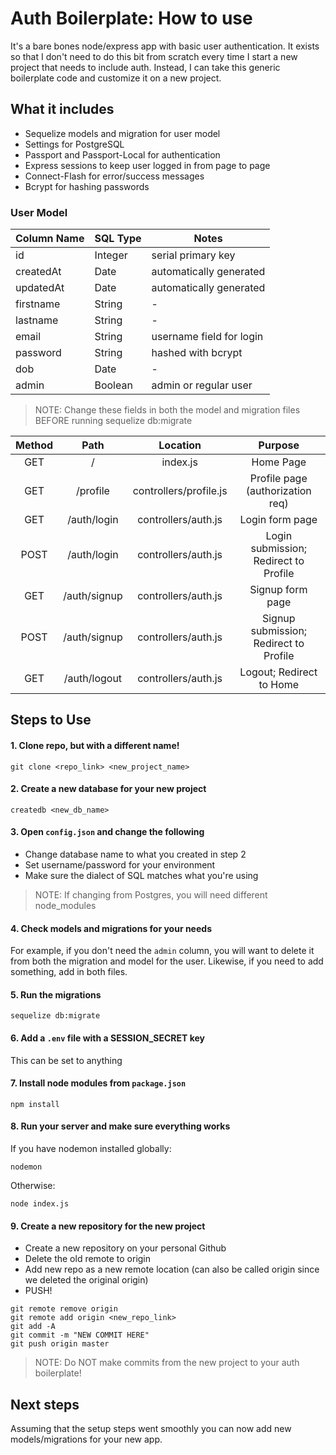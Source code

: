 # Auth Boilerplate: How to use

It's a bare bones node/express app with basic user authentication. It exists so that I don't need to do this bit from scratch every time I start a new project that needs to include auth. Instead, I can take this generic boilerplate code and customize it on a new project.

## What it includes

* Sequelize models and migration for user model
* Settings for PostgreSQL
* Passport and Passport-Local for authentication
* Express sessions to keep user logged in from page to page
* Connect-Flash for error/success messages
* Bcrypt for hashing passwords

### User Model

| Column Name | SQL Type | Notes |
| ----------- | -------- | ---------------------------- |
| id | Integer | serial primary key |
| createdAt | Date | automatically generated |
| updatedAt | Date | automatically generated |
| firstname | String | - |
| lastname | String | - |
| email | String | username field for login |
| password | String | hashed with bcrypt |
| dob | Date | - |
| admin | Boolean | admin or regular user |

> NOTE: Change these fields in both the model and migration files BEFORE running sequelize db:migrate

| Method |     Path     |        Location        |                 Purpose                |
|:------:|:------------:|:----------------------:|:--------------------------------------:|
|   GET  |       /      |        index.js        |                Home Page               |
|   GET  |   /profile   | controllers/profile.js |    Profile page (authorization req)    |
|   GET  |  /auth/login |   controllers/auth.js  |             Login form page            |
|  POST  |  /auth/login |   controllers/auth.js  |  Login submission; Redirect to Profile |
|   GET  | /auth/signup |   controllers/auth.js  |            Signup form page            |
|  POST  | /auth/signup |   controllers/auth.js  | Signup submission; Redirect to Profile |
|   GET  | /auth/logout |   controllers/auth.js  |        Logout; Redirect to Home        |

## Steps to Use

#### 1. Clone repo, but with a different name!
```
git clone <repo_link> <new_project_name>
```

#### 2. Create a new database for your new project

```
createdb <new_db_name>
```

#### 3. Open `config.json` and change the following

* Change database name to what you created in step 2
* Set username/password for your environment
* Make sure the dialect of SQL matches what you're using

> NOTE: If changing from Postgres, you will need different node_modules

#### 4. Check models and migrations for your needs

For example, if you don't need the `admin` column, you will want to delete it from both the migration and model for the user. Likewise, if you need to add something, add in both files.

#### 5. Run the migrations

```
sequelize db:migrate
```

#### 6. Add a `.env` file with a SESSION_SECRET key

This can be set to anything

#### 7. Install node modules from `package.json`

```
npm install
```

#### 8. Run your server and make sure everything works

If you have nodemon installed globally:

```
nodemon
```

Otherwise:

```
node index.js
```

#### 9. Create a new repository for the new project

* Create a new repository on your personal Github
* Delete the old remote to origin
* Add new repo as a new remote location (can also be called origin since we deleted the original origin)
* PUSH!

```
git remote remove origin
git remote add origin <new_repo_link>
git add -A
git commit -m "NEW COMMIT HERE"
git push origin master
```

> NOTE: Do NOT make commits from the new project to your auth boilerplate!

## Next steps

Assuming that the setup steps went smoothly you can now add new models/migrations for your new app.